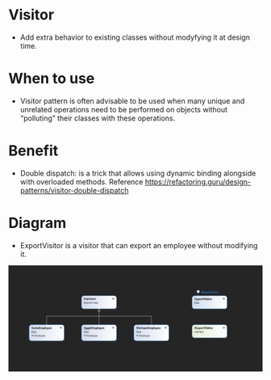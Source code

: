 # Visitor
- Add extra behavior to existing classes without modyfying it at design time.

# When to use
- Visitor pattern is often advisable to be used when many unique and unrelated operations need to be performed on objects without “polluting” their classes with these operations.
  
# Benefit
- Double dispatch: is a trick that allows using dynamic binding alongside with overloaded methods.
 Reference https://refactoring.guru/design-patterns/visitor-double-dispatch
 
# Diagram
- ExportVisitor is a visitor that can export an employee without modifying it.
 
![VisitorDesignPattern](https://github.com/nghianguyendev/design-pattern/blob/master/BehavioralDesignPattern/Visitor/Visitor.png?raw=true)
